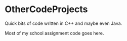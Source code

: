 # OtherCodeProjects
Quick bits of code written in C++ and maybe even Java.

Most of my school assignment code goes here.
